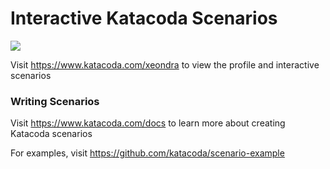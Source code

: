 # Interactive Katacoda Scenarios

[![](http://shields.katacoda.com/katacoda/xeondra/count.svg)](https://www.katacoda.com/xeondra "Get your profile on Katacoda.com")

Visit https://www.katacoda.com/xeondra to view the profile and interactive scenarios

### Writing Scenarios
Visit https://www.katacoda.com/docs to learn more about creating Katacoda scenarios

For examples, visit https://github.com/katacoda/scenario-example
